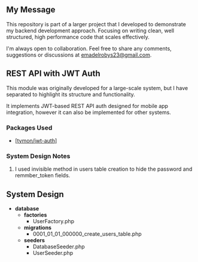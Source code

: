 ## My Message

This repository is part of a larger project that I developed to demonstrate my backend development approach. Focusing on writing clean, well structured, high performance code that scales effectively.

I'm always open to collaboration. Feel free to share any comments, suggestions or discussions at <a href="mailto:emadelroby24@gmail.com">emadelrobys23@gmail.com</a>.

## REST API with JWT Auth

This module was originally developed for a large-scale system, but I have separated to highlight its structure and functionality.

It implements JWT-based REST API auth designed for mobile app integration, however it can also be implemented for other systems.

### Packages Used

- <a href="https://jwt-auth.readthedocs.io/en/develop/laravel-installation">[tymon/jwt-auth]</a> 

### System Design Notes

1. I used invisible method in users table creation to hide the password and remmber_token fields.

## System Design

- **database**
  - **factories**
    - UserFactory.php
  - **migrations**
    - 0001_01_01_000000_create_users_table.php
  - **seeders**
    - DatabaseSeeder.php
    - UserSeeder.php


